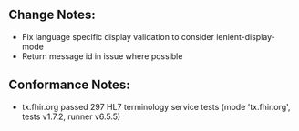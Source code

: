 ## Change Notes:

* Fix language specific display validation to consider lenient-display-mode
* Return message id in issue where possible

## Conformance Notes:

* tx.fhir.org passed 297 HL7 terminology service tests (mode 'tx.fhir.org', tests v1.7.2, runner v6.5.5)